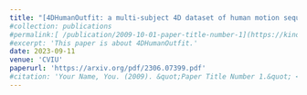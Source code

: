 ```yaml
---
title: "[4DHumanOutfit: a multi-subject 4D dataset of human motion sequences in varying outfits exhibiting large displacements](https://kinovis.inria.fr/4dhumanoutfit/)"
#collection: publications
#permalink:[ /publication/2009-10-01-paper-title-number-1](https://kinovis.inria.fr/4dhumanoutfit/)
#excerpt: 'This paper is about 4DHumanOutfit.'
date: 2023-09-11
venue: 'CVIU'
paperurl: 'https://arxiv.org/pdf/2306.07399.pdf'
#citation: 'Your Name, You. (2009). &quot;Paper Title Number 1.&quot; <i>Journal 1</i>. 1(1).'
---
```





